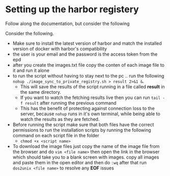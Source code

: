 # Setting up the harbor registery
Follow along the documentation, but consider the following

Consider the following.

- Make sure to install the latest version of harbor and match the installed version of docker with harbor's compatibility
- the user is your email and the password is the access token from the epd
- after you create the images.txt file copy the conten of each image file to it and run it alone
- to run the script without having to stay next to the pc .. run the following `nohup ./image_sync_to_private_registry.sh > result 2>&1 &`.
    - This will save the results of the script running in a file called **result** in the same directory.
    - If you want to watch the fetching results live then you can run `tail -f result` after running the previous command
    - This has the benefit of protecting against connection loss to the server, because `nohup` runs in it's own terminal, while being able to watch the results as they are fetched.
- Before running the script make sure that both files have the correct permissions to run the installation scripts by running the following command on each script file in the folder
    - `chmod +x <script name>`
- To download the image files just copy the name of the image file from the browser and do `vim <file name>` then open the link in the browser which should take you to a blank screen with images. copy all images and paste them in the open editor and then do `:wq` after that run `dos2unix <file name>` to resolve any **EOF** issues
